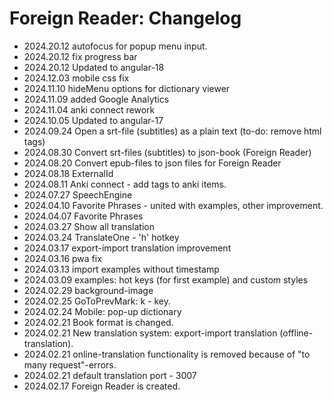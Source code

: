 # Foreign Reader: Changelog

- 2024.20.12 autofocus for popup menu input.
- 2024.20.12 fix progress bar
- 2024.20.12 Updated to angular-18
- 2024.12.03 mobile css fix
- 2024.11.10 hideMenu options for dictionary viewer
- 2024.11.09 added Google Analytics
- 2024.11.04 anki connect rework
- 2024.10.05 Updated to angular-17
- 2024.09.24 Open a srt-file (subtitles) as a plain text (to-do: remove html tags)
- 2024.08.30 Convert srt-files (subtitles) to json-book (Foreign Reader)
- 2024.08.20 Convert epub-files to json files for Foreign Reader
- 2024.08.18 ExternalId
- 2024.08.11 Anki connect - add tags to anki items.
- 2024.07.27 SpeechEngine
- 2024.04.10 Favorite Phrases - united with examples, other improvement.
- 2024.04.07 Favorite Phrases
- 2024.03.27 Show all translation
- 2024.03.24 TranslateOne - 'h' hotkey
- 2024.03.17 export-import translation improvement
- 2024.03.16 pwa fix
- 2024.03.13 import examples without timestamp
- 2024.03.09 examples: hot keys (for first example) and custom styles
- 2024.02.29 background-image
- 2024.02.25 GoToPrevMark: k - key. 
- 2024.02.24 Mobile: pop-up dictionary
- 2024.02.21 Book format is changed.
- 2024.02.21 New translation system: export-import translation (offline-translation).
- 2024.02.21 online-translation functionality is removed because of "to many request"-errors.
- 2024.02.21 default translation port - 3007
- 2024.02.17 Foreign Reader is created.

